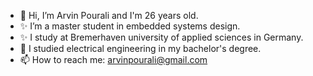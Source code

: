 - 👋 Hi, I’m Arvin Pourali and I'm 26 years old.
- ✨ I’m a master student in embedded systems design.
- ✨ I study at Bremerhaven university of applied sciences in Germany. 
- 💞️ I studied electrical engineering in my bachelor's degree.
- 📫 How to reach me:  arvinpourali@gmail.com
